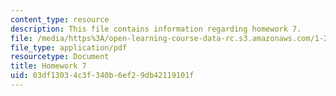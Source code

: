 ```yaml
---
content_type: resource
description: This file contains information regarding homework 7.
file: /media/https%3A/open-learning-course-data-rc.s3.amazonaws.com/1-264j-database-internet-and-systems-integration-technologies-fall-2013/03df13034c3f340b6ef29db42119101f_MIT1_264JF13_HW7.pdf
file_type: application/pdf
resourcetype: Document
title: Homework 7
uid: 03df1303-4c3f-340b-6ef2-9db42119101f
---
```

